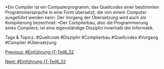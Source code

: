 •Ein Compiler ist ein Computerprogramm, das Quellcodes einer bestimmten Programmiersprache in 
eine Form übersetzt, die von einem Computer ausgeführt werden kann. Der Vorgang der Übersetzung 
wird auch als Kompilierung bezeichnet.
•Der Compilerbau, also die Programmierung eines Compilers, ist eine eigenständige Disziplin innerhalb 
der Informatik.

   Tags & Topics:
   #Quellcode
   #Disziplin
   #Compilerbau
   #Quellcodes
   #Vorgang
   #Compiler
   #Übersetzung

[Previous: #Einführung-IT-Teil6_32](Einführung-IT-Teil6_32.md)

[Next: #Einführung-IT-Teil6_32](Einführung-IT-Teil6_32.md)